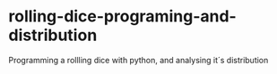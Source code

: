 # rolling-dice-programing-and-distribution
Programming a rollling dice with python, and analysing it´s distribution
